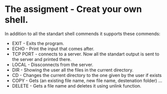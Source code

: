 
# The assigment - Creat your own shell.

In addition to all the standart shell commends it supports these commends:

+ EXIT - Exits the program.
+ ECHO - Print the input that comes after.
+ TCP PORT - connects to a server. Now all the standart output is sent to the server and printed there.
+ LOCAL - Dissconnects from the server.
+ DIR - Showing the user all the files in the current directory.
+ CD - Changes the current directory to the one given by the user if exists
+ COPY - Gets (an existing file name, new file name, destenation folder) ...
+ DELETE - Gets a file name and deletes it using unlink function.

